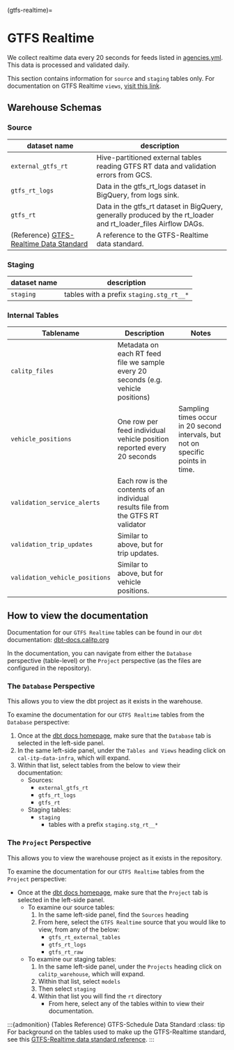(gtfs-realtime)=
# GTFS Realtime

We collect realtime data every 20 seconds for feeds listed in [agencies.yml](../airflow/agencies.md).
This data is processed and validated daily.

This section contains information for `source` and `staging` tables only. For documentation on GTFS Realtime `views`, [visit this link](view-models).

## Warehouse Schemas

### Source
| dataset name | description |
| ------- | ----------- |
| `external_gtfs_rt` | Hive-partitioned external tables reading GTFS RT data and validation errors from GCS. |
| `gtfs_rt_logs` | Data in the gtfs_rt_logs dataset in BigQuery, from logs sink. |
| `gtfs_rt` | Data in the gtfs_rt dataset in BigQuery, generally produced by the rt_loader and rt_loader_files Airflow DAGs. |
| (Reference) [GTFS-Realtime Data Standard](https://developers.google.com/transit/gtfs-realtime/) | A reference to the GTFS-Realtime data standard. |

### Staging
| dataset name | description |
| ------- | ----------- |
| `staging` | tables with a prefix `staging.stg_rt__*` |

### Internal Tables

| Tablename | Description | Notes |
| --------- | ----------- | ----- |
| `calitp_files` | Metadata on each RT feed file we sample every 20 seconds (e.g. vehicle positions) | |
| `vehicle_positions` | One row per feed individual vehicle position reported every 20 seconds | Sampling times occur in 20 second intervals, but not on specific points in time. |
| `validation_service_alerts` | Each row is the contents of an individual results file from the GTFS RT validator | |
| `validation_trip_updates` | Similar to above, but for trip updates. | |
| `validation_vehicle_positions` | Similar to above, but for vehicle positions. | |

## How to view the documentation

Documentation for our `GTFS Realtime` tables can be found in our `dbt` documentation: [dbt-docs.calitp.org](https://dbt-docs.calitp.org/#!/overview)

In the documentation, you can navigate from either the `Database` perspective (table-level) or the `Project` perspective (as the files are configured in the repository).

### The `Database` Perspective
This allows you to view the dbt project as it exists in the warehouse.

To examine the documentation for our `GTFS Realtime` tables from the `Database` perspective:

1. Once at the [dbt docs homepage](https://dbt-docs.calitp.org/#!/overview), make sure that the `Database` tab is selected in the left-side panel.
1. In the same left-side panel, under the `Tables and Views` heading click on `cal-itp-data-infra`, which will expand.
1. Within that list, select tables from the below to view their documentation:
    * Sources:
        * `external_gtfs_rt`
        * `gtfs_rt_logs`
        * `gtfs_rt`
    * Staging tables:
        * `staging`
            * tables with a prefix `staging.stg_rt__*`

### The `Project` Perspective
This allows you to view the warehouse project as it exists in the repository.

To examine the documentation for our `GTFS Realtime` tables from the `Project` perspective:

* Once at the [dbt docs homepage](https://dbt-docs.calitp.org/#!/overview), make sure that the `Project` tab is selected in the left-side panel.
    * To examine our source tables:
        1. In the same left-side panel, find the `Sources` heading
        1. From here, select the `GTFS Realtime` source that you would like to view, from any of the below:
            * `gtfs_rt_external_tables`
            * `gtfs_rt_logs`
            * `gtfs_rt_raw`
    * To examine our staging tables:
        1. In the same left-side panel, under the `Projects` heading click on `calitp_warehouse`, which will expand.
        1. Within that list, select `models`
        1. Then select `staging`
        1. Within that list you will find the `rt` directory
            * From here, select any of the tables within to view their documentation.

:::{admonition} (Tables Reference) GTFS-Schedule Data Standard
:class: tip
For background on the tables used to make up the GTFS-Realtime standard, see this [GTFS-Realtime data standard reference](https://developers.google.com/transit/gtfs-realtime/).
:::
